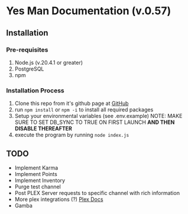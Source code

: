 # Yes Man Documentation (v.0.57)

## Installation

### Pre-requisites

1. Node.js (v.20.4.1 or greater)
2. PostgreSQL
3. npm

### Installation Process

1. Clone this repo from it's github page at [GitHub](https://www.github.com/afaughn/Yes_man)
2. run `npm install` or `npm -i` to install all required packages
3. Setup your environmental variables (see .env.example) NOTE: MAKE SURE TO SET DB_SYNC TO TRUE ON FIRST LAUNCH **AND THEN DISABLE THEREAFTER**
4. execute the program by running `node index.js`

## TODO
- Implement Karma
- Implement Points
- Implement Inventory
- Purge test channel
- Post PLEX Server requests to specific channel with rich information
- More plex integrations (?) [Plex Docs](https://www.plexopedia.com/plex-media-server/api/library/movies/)
- Gamba